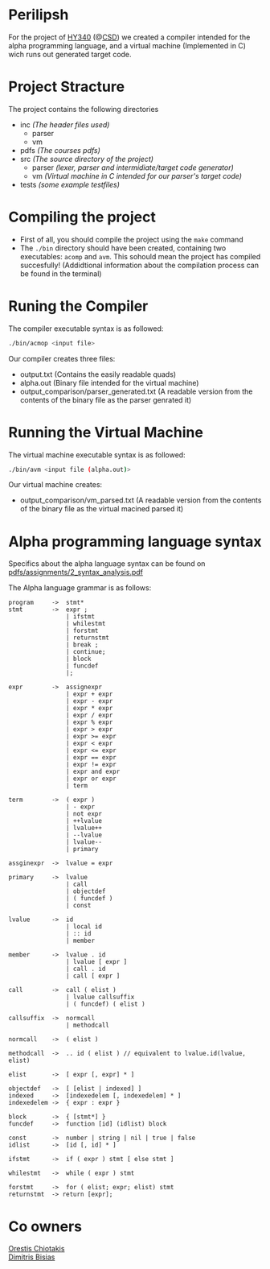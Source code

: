 # Perilipsh

For the project of [HY340](https://www.csd.uoc.gr/~hy340/) (@[CSD](https://www.csd.uoc.gr/)) we created a compiler intended for the alpha programming language, and a virtual machine (Implemented in C) wich runs out generated target code.

# Project Stracture

The project contains the following directories

* inc *(The header files used)*
  + parser
  + vm
* pdfs *(The courses pdfs)*
* src *(The source directory of the project)*
  + parser *(lexer, parser and intermidiate/target code generator)*
  + vm *(Virtual machine in C intended for our parser's target code)*
* tests *(some example testfiles)* 

# Compiling the project
* First of all, you should compile the project using the `make` command<br>
* The `./bin` directory should have been created, containing two executables: `acomp` and `avm`. This sohould mean the project has compiled succesfully! (Addidtional information about the compilation process can be found in the terminal)

# Runing the Compiler
The compiler executable syntax is as followed:
```bash
./bin/acmop <input file>
```
Our compiler creates three files:
* output.txt (Contains the easily readable quads)
* alpha.out (Binary file intended for the virtual machine)
* output_comparison/parser_generated.txt (A readable version from the contents of the binary file as the parser genrated it)

# Running the Virtual Machine
The virtual machine executable syntax is as followed:
```bash
./bin/avm <input file (alpha.out)>
```
Our virtual machine creates:
* output_comparison/vm_parsed.txt (A readable version from the contents of the binary file as the virtual macined parsed it)

# Alpha programming language syntax
Specifics about the alpha language syntax can be found on [pdfs/assignments/2_syntax_analysis.pdf](https://github.com/papastam/HY340_Project/blob/master/pdfs/assignments/2_syntax_analysis.pdf)

The Alpha language grammar is as follows:
```
program     ->  stmt*
stmt        ->  expr ;
                | ifstmt
                | whilestmt
                | forstmt
                | returnstmt
                | break ;
                | continue;
                | block
                | funcdef
                |;

expr        ->  assignexpr
                | expr + expr
                | expr - expr
                | expr * expr
                | expr / expr
                | expr % expr
                | expr > expr
                | expr >= expr
                | expr < expr
                | expr <= expr
                | expr == expr
                | expr != expr
                | expr and expr
                | expr or expr
                | term

term        ->  ( expr )
                | - expr
                | not expr
                | ++lvalue
                | lvalue++
                | --lvalue
                | lvalue--
                | primary

assginexpr  ->  lvalue = expr

primary     ->  lvalue
                | call
                | objectdef
                | ( funcdef )
                | const

lvalue      ->  id
                | local id
                | :: id
                | member

member      ->  lvalue . id
                | lvalue [ expr ]
                | call . id
                | call [ expr ]

call        ->  call ( elist )
                | lvalue callsuffix
                | ( funcdef) ( elist )

callsuffix  ->  normcall
                | methodcall

normcall    ->  ( elist )

methodcall  ->  .. id ( elist ) // equivalent to lvalue.id(lvalue, elist)

elist       ->  [ expr [, expr] * ]

objectdef   ->  [ [elist | indexed] ]
indexed     ->  [indexedelem [, indexedelem] * ]
indexedelem ->  { expr : expr }

block       ->  { [stmt*] }
funcdef     ->  function [id] (idlist) block

const       ->  number | string | nil | true | false
idlist      ->  [id [, id] * ]

ifstmt      ->  if ( expr ) stmt [ else stmt ]

whilestmt   ->  while ( expr ) stmt

forstmt     ->  for ( elist; expr; elist) stmt
returnstmt  -> return [expr];
```


# Co owners

[Orestis Chiotakis](https://github.com/chiotak0)<br>
[Dimitris Bisias](https://github.com/dbisias)